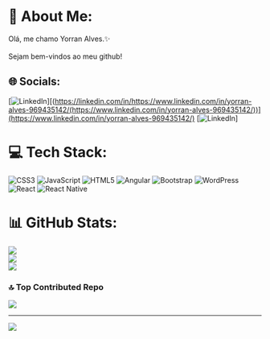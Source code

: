 
# 💫 About Me:
Olá, me chamo Yorran Alves.✨  <br><br>Sejam bem-vindos ao meu github!


## 🌐 Socials:
[![LinkedIn](https://img.shields.io/badge/LinkedIn-%230077B5.svg?logo=linkedin&logoColor=white)][(https://linkedin.com/in/https://www.linkedin.com/in/yorran-alves-969435142/(https://www.linkedin.com/in/yorran-alves-969435142/))](https://www.linkedin.com/in/yorran-alves-969435142/) 
[![LinkedIn](https://img.shields.io/badge/LinkedIn-%230077B5.svg?logo=linkedin&logoColor=white)] 

# 💻 Tech Stack:
![CSS3](https://img.shields.io/badge/css3-%231572B6.svg?style=for-the-badge&logo=css3&logoColor=white) ![JavaScript](https://img.shields.io/badge/javascript-%23323330.svg?style=for-the-badge&logo=javascript&logoColor=%23F7DF1E) ![HTML5](https://img.shields.io/badge/html5-%23E34F26.svg?style=for-the-badge&logo=html5&logoColor=white) ![Angular](https://img.shields.io/badge/angular-%23DD0031.svg?style=for-the-badge&logo=angular&logoColor=white) ![Bootstrap](https://img.shields.io/badge/bootstrap-%238511FA.svg?style=for-the-badge&logo=bootstrap&logoColor=white) ![WordPress](https://img.shields.io/badge/WordPress-%23117AC9.svg?style=for-the-badge&logo=WordPress&logoColor=white) ![React](https://img.shields.io/badge/react-%2320232a.svg?style=for-the-badge&logo=react&logoColor=%2361DAFB) ![React Native](https://img.shields.io/badge/react_native-%2320232a.svg?style=for-the-badge&logo=react&logoColor=%2361DAFB)
# 📊 GitHub Stats:
![](https://github-readme-stats.vercel.app/api?username=yorran04&theme=dark&hide_border=false&include_all_commits=true&count_private=false)<br/>
![](https://github-readme-streak-stats.herokuapp.com/?user=yorran04&theme=dark&hide_border=false)<br/>
![](https://github-readme-stats.vercel.app/api/top-langs/?username=yorran04&theme=dark&hide_border=false&include_all_commits=true&count_private=false&layout=compact)

### 🔝 Top Contributed Repo
![](https://github-contributor-stats.vercel.app/api?username=yorran04&limit=5&theme=dark&combine_all_yearly_contributions=true)

---
[![](https://visitcount.itsvg.in/api?id=yorran04&icon=5&color=0)](https://visitcount.itsvg.in)

<!-- Proudly created with GPRM ( https://gprm.itsvg.in ) -->
